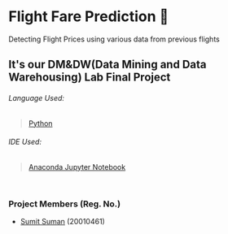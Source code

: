 # Flight Fare Prediction 🛫
Detecting Flight Prices using various data from previous flights


## It's our DM&DW(Data Mining and Data Warehousing) Lab Final Project

###### Language Used:
> [Python](https://www.python.org/)

 ###### IDE Used:
  > [Anaconda Jupyter Notebook](https://anaconda.org/anaconda/jupyter)
  
  
   <br />
   
   
   ### Project Members (Reg. No.)
   * [Sumit Suman](https://github.com/Sumit6258) (20010461)
